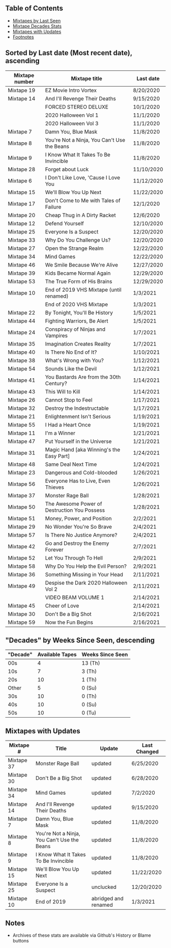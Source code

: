Table of Contents
-----
 - [Mixtapes by Last Seen](#sorted-by-last-date-most-recent-date-ascending)
 - [Mixtape Decades Stats](#decades-by-broadcasts-per-capita-descending)
 - [Mixtapes with Updates](#mixtapes-with-updates)
 - [Footnotes](#notes)


Sorted by Last date (Most recent date), ascending
-----

| Mixtape number | Mixtape title | Last date |
|--|--|--|
| Mixtape 19 |  EZ Movie Intro Vortex                       | 8/20/2020  |
| Mixtape 14 |  And I'll Revenge Their Deaths               | 9/15/2020  |
|            |  FORCED STEREO DELUXE                        | 10/1/2020  |
|            |  2020 Halloween Vol 1                        | 11/1/2020  |
|            |  2020 Halloween Vol 3                        | 11/1/2020  |
| Mixtape 7  |  Damn You, Blue Mask                         | 11/8/2020  |
| Mixtape 8  |  You're Not a Ninja, You Can't Use the Beans | 11/8/2020  |
| Mixtape 9  |  I Know What It Takes To Be Invincible       | 11/8/2020  |
| Mixtape 28 |  Forget about Luck                           | 11/10/2020 |
| Mixtape 6  |  I Don't Like Love, 'Cause I Love You        | 11/12/2020 |
| Mixtape 15 |  We'll Blow You Up Next                      | 11/22/2020 |
| Mixtape 17 |  Don't Come to Me with Tales of Failure      | 12/1/2020  |
| Mixtape 20 |  Cheap Thug in A Dirty Racket                | 12/6/2020  |
| Mixtape 12 |  Defend Yourself                             | 12/10/2020 |
| Mixtape 25 |  Everyone Is a Suspect                       | 12/20/2020 |
| Mixtape 33 |  Why Do You Challenge Us?                    | 12/20/2020 |
| Mixtape 27 |  Open the Strange Realm                      | 12/22/2020 |
| Mixtape 34 |  Mind Games                                  | 12/22/2020 |
| Mixtape 46 |  We Smile Because We're Alive                | 12/27/2020 |
| Mixtape 39 |  Kids Became Normal Again                    | 12/29/2020 |
| Mixtape 53 |  The True Form of His Brains                 | 12/29/2020 |
| Mixtape 10 |  End of 2019 VHS Mixtape (until renamed)     | 1/3/2021   |
|            |  End of 2020 VHS Mixtape                     | 1/3/2021   |
| Mixtape 22 |  By Tonight, You'll Be History               | 1/5/2021   |
| Mixtape 44 |  Fighting Warriors, Be Alert                 | 1/5/2021   |
| Mixtape 24 |  Conspiracy of Ninjas and Vampires           | 1/7/2021   |
| Mixtape 35 |  Imagination Creates Reality                 | 1/7/2021   |
| Mixtape 40 |  Is There No End of It?                      | 1/10/2021  |
| Mixtape 38 |  What's Wrong with You?                      | 1/12/2021  |
| Mixtape 54 |  Sounds Like the Devil                       | 1/12/2021  |
| Mixtape 41 |  You Bastards Are from the 30th Century?     | 1/14/2021  |
| Mixtape 43 |  This Will to Kill                           | 1/14/2021  |
| Mixtape 26 |  Cannot Stop to Feel                         | 1/17/2021  |
| Mixtape 32 |  Destroy the Indestructable                  | 1/17/2021  |
| Mixtape 21 |  Enlightenment Isn't Serious                 | 1/19/2021  |
| Mixtape 55 |  I Had a Heart Once                          | 1/19/2021  |
| Mixtape 11 |  I'm a Winner                                | 1/21/2021  |
| Mixtape 47 |  Put Yourself in the Universe                | 1/21/2021  |
| Mixtape 31 |  Magic Hand [aka Winning's the Easy Part]    | 1/24/2021  |
| Mixtape 48 |  Same Deal Next Time                         | 1/24/2021  |
| Mixtape 23 |  Dangerous and Cold-blooded                  | 1/26/2021  |
| Mixtape 56 |  Everyone Has to Live, Even Thieves          | 1/26/2021  |
| Mixtape 37 |  Monster Rage Ball                           | 1/28/2021  |
| Mixtape 50 | The Awesome Power of Destruction You Possess | 1/28/2021  |
| Mixtape 51 |  Money, Power, and Position                  | 2/2/2021   |
| Mixtape 29 |  No Wonder You're So Brave                   | 2/4/2021   |
| Mixtape 57 |  Is There No Justice Anymore?                | 2/4/2021   |
| Mixtape 42 |  Go and Destroy the Enemy Forever            | 2/7/2021   |
| Mixtape 52 |  Let You Through To Hell                     | 2/9/2021   |
| Mixtape 58 |  Why Do You Help the Evil Person?            | 2/9/2021   |
| Mixtape 36 |  Something Missing in Your Head              | 2/11/2021  |
| Mixtape 49 |  Despise the Dark 2020 Halloween Vol 2       | 2/11/2021  |
|            |  VIDEO BEAM VOLUME 1                         | 2/14/2021  |
| Mixtape 45 |  Cheer of Love                               | 2/14/2021  |
| Mixtape 30 |  Don't Be a Big Shot                         | 2/16/2021  |
| Mixtape 59 |  Now the Fun Begins                          | 2/16/2021  |


"Decades" by Weeks Since Seen, descending
-----

| "Decade" | Available Tapes | Weeks Since Seen |
|----------|-----------------|------------------|
| 00s | 4  | 13 (Th) |
| 10s | 7  | 3 (Th) |
| 20s | 10 | 1 (Th) |
|Other| 5  | 0 (Su) |
| 30s | 10 | 0 (Th) |
| 40s | 10 | 0 (Su) |
| 50s | 10 | 0 (Tu) |

Mixtapes with Updates
-----
Mixtape # | Title | Update | Last Changed
-- | -- | -- | --
Mixtape 37 | Monster Rage Ball | updated | 6/25/2020
Mixtape 30 | Don't Be a Big Shot | updated | 6/28/2020
Mixtape 34 | Mind Games | updated | 7/2/2020
Mixtape 14 | And I'll Revenge Their Deaths | updated | 9/15/2020
Mixtape 7 | Damn You, Blue Mask | updated | 11/8/2020
Mixtape 8 | You're Not a Ninja, You Can't Use the Beans | updated | 11/8/2020
Mixtape 9 | I Know What It Takes To Be Invincible | updated | 11/8/2020
Mixtape 15 | We'll Blow You Up Next | updated | 11/22/2020
Mixtape 25 | Everyone Is a Suspect | unclucked | 12/20/2020
Mixtape 10 | End of 2019 | abridged and renamed | 1/3/2021


Notes
------
* Archives of these stats are available via Github's History or Blame buttons
